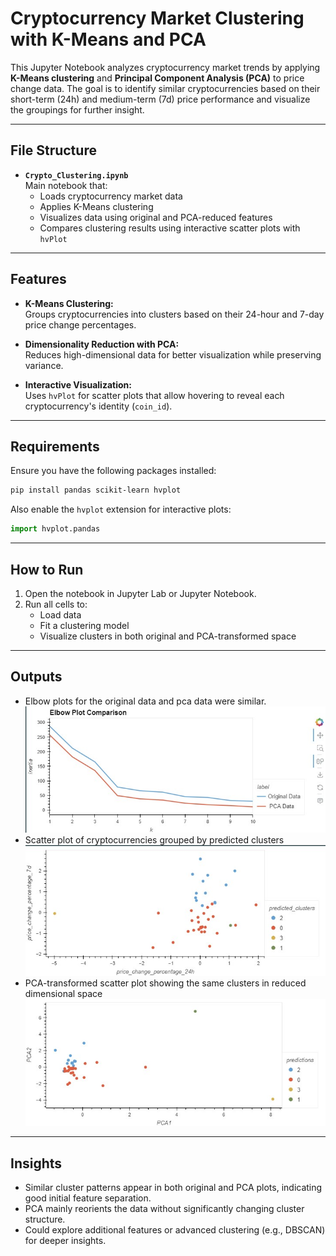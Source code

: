 # Cryptocurrency Market Clustering with K-Means and PCA

This Jupyter Notebook analyzes cryptocurrency market trends by applying **K-Means clustering** and **Principal Component Analysis (PCA)** to price change data. The goal is to identify similar cryptocurrencies based on their short-term (24h) and medium-term (7d) price performance and visualize the groupings for further insight.

---

## File Structure

- **`Crypto_Clustering.ipynb`**  
  Main notebook that:
  - Loads cryptocurrency market data
  - Applies K-Means clustering
  - Visualizes data using original and PCA-reduced features
  - Compares clustering results using interactive scatter plots with `hvPlot`

---

## Features

- **K-Means Clustering:**  
  Groups cryptocurrencies into clusters based on their 24-hour and 7-day price change percentages.
  
- **Dimensionality Reduction with PCA:**  
  Reduces high-dimensional data for better visualization while preserving variance.

- **Interactive Visualization:**  
  Uses `hvPlot` for scatter plots that allow hovering to reveal each cryptocurrency's identity (`coin_id`).

---

## Requirements

Ensure you have the following packages installed:

```bash
pip install pandas scikit-learn hvplot
```

Also enable the `hvplot` extension for interactive plots:

```python
import hvplot.pandas
```

---

## How to Run

1. Open the notebook in Jupyter Lab or Jupyter Notebook.
2. Run all cells to:
   - Load data
   - Fit a clustering model
   - Visualize clusters in both original and PCA-transformed space

---

## Outputs

- Elbow plots for the original data and pca data were similar.
![Elbow Comparison](Images//ElbowPlots.jpg)
- Scatter plot of cryptocurrencies grouped by predicted clusters
![Crypto Scatter Plot](Images//Plot1.jpg)
- PCA-transformed scatter plot showing the same clusters in reduced dimensional space
![PCA Scatter Plot](Images//Plot_pca.jpg)


---

## Insights

- Similar cluster patterns appear in both original and PCA plots, indicating good initial feature separation.
- PCA mainly reorients the data without significantly changing cluster structure.
- Could explore additional features or advanced clustering (e.g., DBSCAN) for deeper insights.


